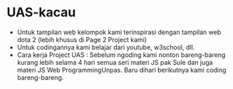 # UAS-kacau
  * Untuk tampilan web kelompok kami terinspirasi dengan tampilan web dota 2 (lebih khusus di Page 2 Project kami)
  * Untuk codingannya kami belajar dari youtube, w3school, dll.
  * Cara kerja Project UAS : Sebelum ngoding kami nonton bareng-bareng kurang lebih selama 4 hari semua seri materi JS pak Sule dan juga materi JS Web ProgrammingUnpas. 
                             Baru dihari berikutnya kami coding bareng-bareng.
                        
  

